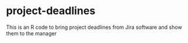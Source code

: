# project-deadlines
 This is an R code to bring project deadlines from Jira software and show them to the manager
